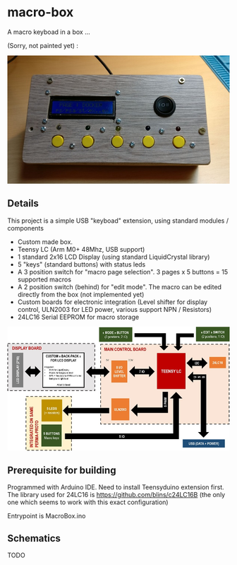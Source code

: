 # macro-box

A macro keyboad in a box ...

(Sorry, not painted yet) : 

![box](docs/box.jpg?raw=true "box")

## Details 

This project is a simple USB "keyboad" extension, using standard modules / components

* Custom made box. 
* Teensy LC (Arm M0+ 48Mhz, USB support)
* 1 standard 2x16 LCD Display (using standard LiquidCrystal library)
* 5 "keys" (standard buttons) with status leds
* A 3 position switch for "macro page selection". 3 pages x 5 buttons = 15 supported macros
* A 2 position switch (behind) for "edit mode". The macro can be edited directly from the box (not implemented yet)
* Custom boards for electronic integration (Level shifter for display control, ULN2003 for LED power, various support NPN / Resistors)
* 24LC16 Serial EEPROM for macro storage

![diag](docs/diag.jpg?raw=true "diag")

## Prerequisite for building

Programmed with Arduino IDE. Need to install Teensyduino extension first. 
The library used for 24LC16 is https://github.com/blins/c24LC16B (the only one which seems to work with this exact configuration)

Entrypoint is MacroBox.ino

## Schematics

TODO
